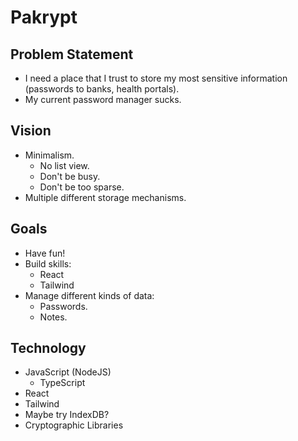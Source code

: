 # Pakrypt

## Problem Statement

* I need a place that I trust to store my most sensitive information (passwords to banks, health portals).
* My current password manager sucks.

## Vision

* Minimalism.
  - No list view.
  - Don't be busy.
  - Don't be too sparse.
* Multiple different storage mechanisms.

## Goals

* Have fun!
* Build skills:
  - React
  - Tailwind
* Manage different kinds of data:
  - Passwords.
  - Notes.

## Technology

* JavaScript (NodeJS)
  - TypeScript
* React
* Tailwind
* Maybe try IndexDB?
* Cryptographic Libraries
